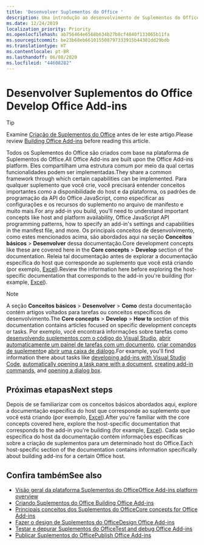 ```yaml
---
title: 'Desenvolver Suplementos do Office '
description: Uma introdução ao desenvolvimento de Suplementos do Office.
ms.date: 12/24/2019
localization_priority: Priority
ms.openlocfilehash: ab756464e6568b634b27b8cf4840f133065b11fa
ms.sourcegitcommit: be23b68eb661015508797333915b44381dd29bdb
ms.translationtype: HT
ms.contentlocale: pt-BR
ms.lasthandoff: 06/08/2020
ms.locfileid: "44608282"
---
```

# <a name="develop-office-add-ins"></a><span data-ttu-id="b93e0-103">Desenvolver Suplementos do Office </span><span class="sxs-lookup"><span data-stu-id="b93e0-103">Develop Office Add-ins</span></span>

> [!TIP]
> <span data-ttu-id="b93e0-104">Examine [Criação de Suplementos do Office](../overview/office-add-ins-fundamentals.md) antes de ler este artigo.</span><span class="sxs-lookup"><span data-stu-id="b93e0-104">Please review [Building Office Add-ins](../overview/office-add-ins-fundamentals.md) before reading this article.</span></span>

<span data-ttu-id="b93e0-105">Todos os Suplementos do Office são criados com base na plataforma de Suplementos do Office.</span><span class="sxs-lookup"><span data-stu-id="b93e0-105">All Office Add-ins are built upon the Office Add-ins platform.</span></span> <span data-ttu-id="b93e0-106">Eles compartilham uma estrutura comum por meio da qual certas funcionalidades podem ser implementadas.</span><span class="sxs-lookup"><span data-stu-id="b93e0-106">They share a common framework through which certain capabilities can be implemented.</span></span> <span data-ttu-id="b93e0-107">Para qualquer suplemento que você crie, você precisará entender conceitos importantes como a disponibilidade do host e da plataforma, os padrões de programação da API do Office JavaScript, como especificar as configurações e os recursos do suplemento no arquivo de manifesto e muito mais.</span><span class="sxs-lookup"><span data-stu-id="b93e0-107">For any add-in you build, you'll need to understand important concepts like host and platform availability, Office JavaScript API programming patterns, how to specify an add-in's settings and capabilities in the manifest file, and more.</span></span> <span data-ttu-id="b93e0-108">Os principais conceitos de desenvolvimento, como estes mencionados acima, são abordados aqui na seção **Conceitos básicos** > **Desenvolver** dessa documentação.</span><span class="sxs-lookup"><span data-stu-id="b93e0-108">Core development concepts like these are covered here in the **Core concepts** > **Develop** section of the documentation.</span></span> <span data-ttu-id="b93e0-109">Releia tal documentação antes de explorar a documentação específica do host que corresponde ao suplemento que você está criando (por exemplo, [Excel](../excel/index.md)).</span><span class="sxs-lookup"><span data-stu-id="b93e0-109">Review the information here before exploring the host-specific documentation that corresponds to the add-in you're building (for example, [Excel](../excel/index.md)).</span></span>

> [!NOTE]
> <span data-ttu-id="b93e0-110">A seção **Conceitos básicos** > **Desenvolver** > **Como** desta documentação contém artigos voltados para tarefas ou conceitos específicos de desenvolvimento.</span><span class="sxs-lookup"><span data-stu-id="b93e0-110">The **Core concepts** > **Develop** > **How to** section of this documentation contains articles focused on specific development concepts or tasks.</span></span> <span data-ttu-id="b93e0-111">Por exemplo, você encontrará informações sobre tarefas como [desenvolvendo suplementos com o código do Visual Studio](develop-add-ins-vscode.md), [abrir automaticamente um painel de tarefas com um documento](automatically-open-a-task-pane-with-a-document.md), [criar comandos de suplemento](create-addin-commands.md)e [abrir uma caixa de diálogo](dialog-api-in-office-add-ins.md).</span><span class="sxs-lookup"><span data-stu-id="b93e0-111">For example, you'll find information there about tasks like [developing add-ins with Visual Studio Code](develop-add-ins-vscode.md), [automatically opening a task pane with a document](automatically-open-a-task-pane-with-a-document.md), [creating add-in commands](create-addin-commands.md), and [opening a dialog box](dialog-api-in-office-add-ins.md).</span></span>

## <a name="next-steps"></a><span data-ttu-id="b93e0-112">Próximas etapas</span><span class="sxs-lookup"><span data-stu-id="b93e0-112">Next steps</span></span>

<span data-ttu-id="b93e0-113">Depois de se familiarizar com os conceitos básicos abordados aqui, explore a documentação específica do host que corresponde ao suplemento que você está criando (por exemplo, [Excel](../excel/index.md)).</span><span class="sxs-lookup"><span data-stu-id="b93e0-113">After you're familiar with the core concepts covered here, explore the host-specific documentation that corresponds to the add-in you're building (for example, [Excel](../excel/index.md)).</span></span> <span data-ttu-id="b93e0-114">Cada seção específica do host da documentação contém informações específicas sobre a criação de suplementos para um determinado host do Office.</span><span class="sxs-lookup"><span data-stu-id="b93e0-114">Each host-specific section of the documentation contains information specifically about building add-ins for a certain Office host.</span></span>

## <a name="see-also"></a><span data-ttu-id="b93e0-115">Confira também</span><span class="sxs-lookup"><span data-stu-id="b93e0-115">See also</span></span>

- [<span data-ttu-id="b93e0-116">Visão geral da plataforma Suplementos do Office</span><span class="sxs-lookup"><span data-stu-id="b93e0-116">Office Add-ins platform overview</span></span>](../overview/office-add-ins.md)
- [<span data-ttu-id="b93e0-117">Criando Suplementos do Office </span><span class="sxs-lookup"><span data-stu-id="b93e0-117">Building Office Add-ins</span></span>](../overview/office-add-ins-fundamentals.md)
- [<span data-ttu-id="b93e0-118">Principais conceitos dos Suplementos do Office</span><span class="sxs-lookup"><span data-stu-id="b93e0-118">Core concepts for Office Add-ins</span></span>](../overview/core-concepts-office-add-ins.md)
- [<span data-ttu-id="b93e0-119">Fazer o design de Suplementos do Office</span><span class="sxs-lookup"><span data-stu-id="b93e0-119">Design Office Add-ins</span></span>](../design/add-in-design.md)
- [<span data-ttu-id="b93e0-120">Testar e depurar Suplementos do Office</span><span class="sxs-lookup"><span data-stu-id="b93e0-120">Test and debug Office Add-ins</span></span>](../testing/test-debug-office-add-ins.md)
- [<span data-ttu-id="b93e0-121">Publicar Suplementos do Office</span><span class="sxs-lookup"><span data-stu-id="b93e0-121">Publish Office Add-ins</span></span>](../publish/publish.md)